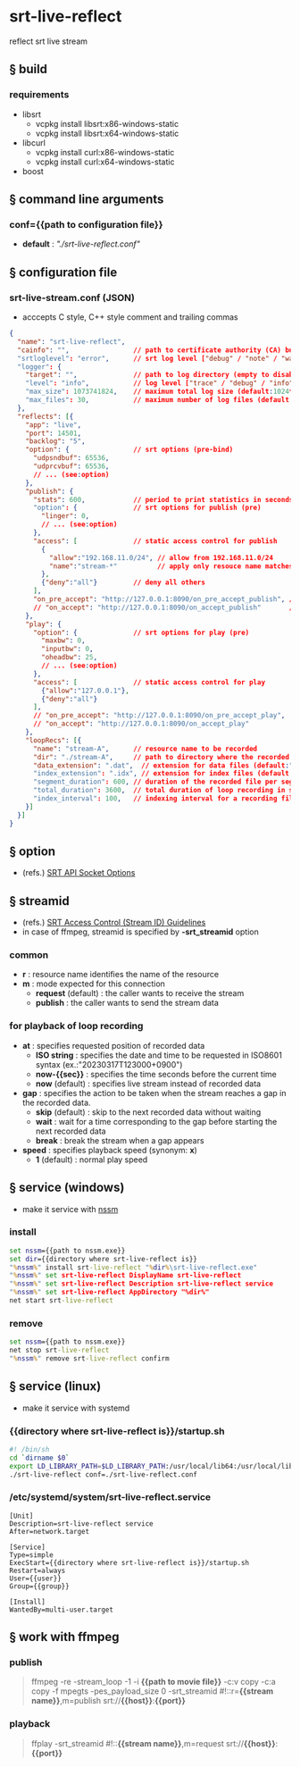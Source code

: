 # srt-live-reflect
reflect srt live stream

## § build
### requirements
* libsrt
  * vcpkg install libsrt:x86-windows-static
  * vcpkg install libsrt:x64-windows-static
* libcurl
  * vcpkg install curl:x86-windows-static
  * vcpkg install curl:x64-windows-static
* boost

## § command line arguments
### conf=**{{path to configuration file}}**
* **default** : *"./srt-live-reflect.conf"*

## § configuration file
### srt-live-stream.conf (JSON)
* acccepts C style, C++ style comment and trailing commas
```json
{
  "name": "srt-live-reflect",
  "cainfo": "",                // path to certificate authority (CA) bundle (empty to skip CA verification) (default:"")
  "srtloglevel": "error",      // srt log level ["debug" / "note" / "warning" / "error" / "fatal"] (default:"error")
  "logger": {
    "target": "",              // path to log directory (empty to disable logging) (default:"")
    "level": "info",           // log level ["trace" / "debug" / "info" / "warning" / "error" / "fatal"] (default:"info")
    "max_size": 1073741824,    // maximum total log size (default:1024*1024*1024)
    "max_files": 30,           // maximum number of log files (default:30)
  },
  "reflects": [{
    "app": "live",
    "port": 14501,
    "backlog": "5",
    "option": {                // srt options (pre-bind)
      "udpsndbuf": 65536,
      "udprcvbuf": 65536,
      // ... (see:option)
    },
    "publish": {
      "stats": 600,            // period to print statistics in seconds (0:disabled) (default:0)
      "option": {              // srt options for publish (pre)
        "linger": 0,
        // ... (see:option)
      },
      "access": [              // static access control for publish
        {
          "allow":"192.168.11.0/24", // allow from 192.168.11.0/24
          "name":"stream-*"          // apply only resouce name matches (default:"*") (see:streamid)
        },
        {"deny":"all"}         // deny all others
      ],
      "on_pre_accept": "http://127.0.0.1:8090/on_pre_accept_publish", // dynamic access control for publish
      // "on_accept": "http://127.0.0.1:8090/on_accept_publish"       // comment out
    },
    "play": {
      "option": {              // srt options for play (pre)
        "maxbw": 0,
        "inputbw": 0,
        "oheadbw": 25,
        // ... (see:option)
      },
      "access": [              // static access control for play
        {"allow":"127.0.0.1"},
        {"deny":"all"}
      ],
      // "on_pre_accept": "http://127.0.0.1:8090/on_pre_accept_play",
      // "on_accept": "http://127.0.0.1:8090/on_accept_play"
    },
    "loopRecs": [{
      "name": "stream-A",      // resource name to be recorded
      "dir": "./stream-A",     // path to directory where the recorded files will be created
      "data_extension": ".dat",  // extension for data files (default:".dat")
      "index_extension": ".idx", // extension for index files (default:".idx")
      "segment_duration": 600, // duration of the recorded file per segment in seconds (default:600[sec])
      "total_duration": 3600,  // total duration of loop recording in seconds (default:3600[sec])
      "index_interval": 100,   // indexing interval for a recording file in milliseconds (default:100[ms])
    }]
  }]
}
```

## § option
* (refs.) [SRT API Socket Options](https://github.com/Haivision/srt/blob/master/docs/API/API-socket-options.md)

## § streamid
* (refs.) [SRT Access Control (Stream ID) Guidelines](https://github.com/Haivision/srt/blob/master/docs/features/access-control.md)
* in case of ffmpeg, streamid is specified by **-srt_streamid** option

### common
* **r** : resource name identifies the name of the resource
* **m** : mode expected for this connection
  * **request** (default) : the caller wants to receive the stream
  * **publish** : the caller wants to send the stream data

### for playback of loop recording
* **at** : specifies requested position of recorded data
  * **ISO string** : specifies the date and time to be requested in ISO8601 syntax (ex.:"20230317T123000+0900")
  * **now-{{sec}}** : specifies the time seconds before the current time
  * **now** (default) : specifies live stream instead of recorded data
* **gap** : specifies the action to be taken when the stream reaches a gap in the recorded data.
  * **skip** (default) : skip to the next recorded data without waiting
  * **wait** : wait for a time corresponding to the gap before starting the next recorded data
  * **break** : break the stream when a gap appears
* **speed** : specifies playback speed (synonym: **x**)
  * **1** (default) : normal play speed

## § service (windows)
* make it service with [nssm](https://nssm.cc/)

### install
```bat
set nssm={{path to nssm.exe}}
set dir={{directory where srt-live-reflect is}}
"%nssm%" install srt-live-reflect "%dir%\srt-live-reflect.exe"
"%nssm%" set srt-live-reflect DisplayName srt-live-reflect
"%nssm%" set srt-live-reflect Description srt-live-reflect service
"%nssm%" set srt-live-reflect AppDirectory "%dir%"
net start srt-live-reflect
```

### remove
```bat
set nssm={{path to nssm.exe}}
net stop srt-live-reflect
"%nssm%" remove srt-live-reflect confirm
```

## § service (linux)
* make it service with systemd

### {{directory where srt-live-reflect is}}/startup.sh
```sh
#! /bin/sh
cd `dirname $0`
export LD_LIBRARY_PATH=$LD_LIBRARY_PATH:/usr/local/lib64:/usr/local/lib
./srt-live-reflect conf=./srt-live-reflect.conf
```

### /etc/systemd/system/srt-live-reflect.service
```
[Unit]
Description=srt-live-reflect service
After=network.target

[Service]
Type=simple
ExecStart={{directory where srt-live-reflect is}}/startup.sh
Restart=always
User={{user}}
Group={{group}}

[Install]
WantedBy=multi-user.target
```

## § work with ffmpeg

### publish
> ffmpeg -re -stream_loop -1 -i **{{path to movie file}}** -c:v copy -c:a copy -f mpegts -pes_payload_size 0 -srt_streamid #!::r=**{{stream name}}**,m=publish srt://**{{host}}**:**{{port}}**

### playback
> ffplay -srt_streamid #!::**{{stream name}}**,m=request srt://**{{host}}**:**{{port}}**
